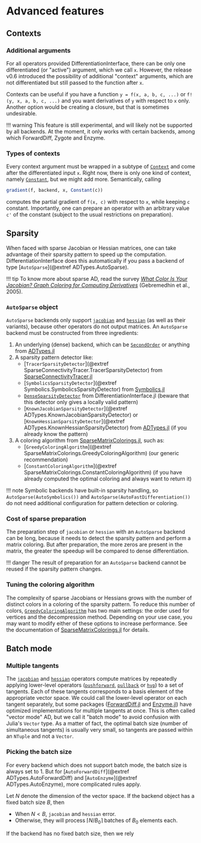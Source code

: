 # Advanced features

## Contexts

### Additional arguments

For all operators provided DifferentiationInterface, there can be only one differentiated (or "active") argument, which we call `x`.
However, the release v0.6 introduced the possibility of additional "context" arguments, which are not differentiated but still passed to the function after `x`.

Contexts can be useful if you have a function `y = f(x, a, b, c, ...)` or `f!(y, x, a, b, c, ...)` and you want derivatives of `y` with respect to `x` only.
Another option would be creating a closure, but that is sometimes undesirable.

!!! warning
    This feature is still experimental, and will likely not be supported by all backends.
    At the moment, it only works with certain backends, among which ForwardDiff, Zygote and Enzyme.

### Types of contexts

Every context argument must be wrapped in a subtype of [`Context`](@ref) and come after the differentiated input `x`.
Right now, there is only one kind of context, namely [`Constant`](@ref), but we might add more.
Semantically, calling

```julia
gradient(f, backend, x, Constant(c))
```

computes the partial gradient of `f(x, c)` with respect to `x`, while keeping `c` constant.
Importantly, one can prepare an operator with an arbitrary value `c'` of the constant (subject to the usual restrictions on preparation).

## Sparsity

When faced with sparse Jacobian or Hessian matrices, one can take advantage of their sparsity pattern to speed up the computation.
DifferentiationInterface does this automatically if you pass a backend of type [`AutoSparse`](@extref ADTypes.AutoSparse).

!!! tip
    To know more about sparse AD, read the survey [_What Color Is Your Jacobian? Graph Coloring for Computing Derivatives_](https://epubs.siam.org/doi/10.1137/S0036144504444711) (Gebremedhin et al., 2005).

### `AutoSparse` object

`AutoSparse` backends only support [`jacobian`](@ref) and [`hessian`](@ref) (as well as their variants), because other operators do not output matrices.
An `AutoSparse` backend must be constructed from three ingredients:

1. An underlying (dense) backend, which can be [`SecondOrder`](@ref) or anything from [ADTypes.jl](https://github.com/SciML/ADTypes.jl)
2. A sparsity pattern detector like:
   - [`TracerSparsityDetector`](@extref SparseConnectivityTracer.TracerSparsityDetector) from [SparseConnectivityTracer.jl](https://github.com/adrhill/SparseConnectivityTracer.jl)
   - [`SymbolicsSparsityDetector`](@extref Symbolics.SymbolicsSparsityDetector) from [Symbolics.jl](https://github.com/JuliaSymbolics/Symbolics.jl)
   - [`DenseSparsityDetector`](@ref) from DifferentiationInterface.jl (beware that this detector only gives a locally valid pattern)
   - [`KnownJacobianSparsityDetector`](@extref ADTypes.KnownJacobianSparsityDetector) or [`KnownHessianSparsityDetector`](@extref ADTypes.KnownHessianSparsityDetector) from [ADTypes.jl](https://github.com/SciML/ADTypes.jl) (if you already know the pattern)
3. A coloring algorithm from [SparseMatrixColorings.jl](https://github.com/gdalle/SparseMatrixColorings.jl), such as:
   - [`GreedyColoringAlgorithm`](@extref SparseMatrixColorings.GreedyColoringAlgorithm) (our generic recommendation)
   - [`ConstantColoringAlgorithm`](@extref SparseMatrixColorings.ConstantColoringAlgorithm) (if you have already computed the optimal coloring and always want to return it)

!!! note
    Symbolic backends have built-in sparsity handling, so `AutoSparse(AutoSymbolics())` and `AutoSparse(AutoFastDifferentiation())` do not need additional configuration for pattern detection or coloring.

### Cost of sparse preparation

The preparation step of `jacobian` or `hessian` with an `AutoSparse` backend can be long, because it needs to detect the sparsity pattern and perform a matrix coloring.
But after preparation, the more zeros are present in the matrix, the greater the speedup will be compared to dense differentiation.

!!! danger
    The result of preparation for an `AutoSparse` backend cannot be reused if the sparsity pattern changes.

### Tuning the coloring algorithm

The complexity of sparse Jacobians or Hessians grows with the number of distinct colors in a coloring of the sparsity pattern.
To reduce this number of colors, [`GreedyColoringAlgorithm`](@ref) has two main settings: the order used for vertices and the decompression method.
Depending on your use case, you may want to modify either of these options to increase performance.
See the documentation of [SparseMatrixColorings.jl](https://github.com/gdalle/SparseMatrixColorings.jl) for details.

## Batch mode

### Multiple tangents

The [`jacobian`](@ref) and [`hessian`](@ref) operators compute matrices by repeatedly applying lower-level operators ([`pushforward`](@ref), [`pullback`](@ref) or [`hvp`](@ref)) to a set of tangents.
Each of these tangents corresponds to a basis element of the appropriate vector space.
We could call the lower-level operator on each tangent separately, but some packages ([ForwardDiff.jl](https://github.com/JuliaDiff/ForwardDiff.jl) and [Enzyme.jl](https://github.com/EnzymeAD/Enzyme.jl)) have optimized implementations for multiple tangents at once.
This is often called "vector mode" AD, but we call it "batch mode" to avoid confusion with Julia's `Vector` type.
As a matter of fact, the optimal batch size (number of simultaneous tangents) is usually very small, so tangents are passed within an `NTuple` and not a `Vector`.

### Picking the batch size

For every backend which does not support batch mode, the batch size is always set to 1.
But for [`AutoForwardDiff`](@extref ADTypes.AutoForwardDiff) and [`AutoEnzyme`](@extref ADTypes.AutoEnzyme), more complicated rules apply.

Let $N$ denote the dimension of the vector space.
If the backend object has a fixed batch size $B$, then

- When $N < B$, `jacobian` and `hessian` error.
- Otherwise, they will process $\lceil N / B_0 \rceil$ batches of $B_0$ elements each.

If the backend has no fixed batch size, then we rely 